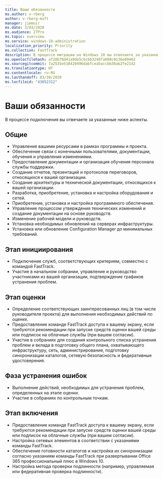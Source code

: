 ```yaml
---
title: Ваши обязанности
ms.author: v-rberg
author: v-rberg-msft
manager: jimmuir
ms.date: 3/03/2020
ms.audience: ITPro
ms.topic: overview
ms.service: windows-10-administration
localization_priority: Priority
ms.collection: FastTrack
description: В процессе миграции на Windows 10 вы отвечаете за указанные ниже аспекты.
ms.openlocfilehash: a728b78d41a9de5c6cbb3248fa988c0136e89402
ms.sourcegitcommit: 7a2535e510420496dabfcea5accbb36ab2fe21d2
ms.translationtype: HT
ms.contentlocale: ru-RU
ms.lasthandoff: 03/30/2020
ms.locfileid: "43052312"
---
```

# <a name="your-responsibilities"></a>Ваши обязанности

В процессе подключения вы отвечаете за указанные ниже аспекты.

## <a name="general"></a>Общие

- Управление вашими ресурсами в рамках программы и проекта.
- Обеспечение связи с конечными пользователями, документации, обучения и управления изменениями.
- Предоставление документации и организация обучения персонала службы поддержки.
- Создание отчетов, презентаций и протоколов переговоров, относящихся к вашей организации.
- Создание архитектуры и технической документации, относящихся к вашей организации.
- Разработка, приобретение, установка и настройка оборудования и сетей.
- Приобретение, установка и настройка программного обеспечения.
- Управление процессом утверждения технических изменений и создание документации на основе руководств.
- Изменение рабочей модели и руководств.
- Установка необходимых обновлений на серверах инфраструктуры.
- Установка или обновление Configuration Manager до минимальных требований.

## <a name="initiate-phase"></a>Этап инициирования

- Подключение служб, соответствующих критериям, совместно с командой FastTrack.
- Участие в начальном собрании, управление и руководство участниками из вашей организации, подтверждение графиков устранения проблем.

## <a name="assess-phase"></a>Этап оценки

- Определение соответствующих заинтересованных лиц (в том числе руководителя проекта) для выполнения необходимых действий по оценке.
- Предоставление команде FastTrack доступа к вашему экрану, если требуются рекомендации при запуске средств оценки вашей среды или подписок на облачные службы (при вашем согласии).
- Участие в собраниях для создания контрольного списка устранения проблем и вклада в подготовку общего плана, охватывающего инфраструктуру, сеть, администрирование, подготовку синхронизации каталогов, сетевую безопасность и федеративные удостоверения.

## <a name="remediate-phase"></a>Фаза устранения ошибок

- Выполнение действий, необходимых для устранения проблем, определенных на этапе оценки.
- Участие в собраниях по контрольным точкам.

## <a name="enable-phase"></a>Этап включения

- Предоставление команде FastTrack доступа к вашему экрану, если требуются рекомендации при запуске средств оценки вашей среды или подписок на облачные службы (при вашем согласии).
- Настройка сетевых элементов в соответствии с указаниями команды FastTrack.
- Обеспечение готовности каталогов и настройка их синхронизации согласно указаниям команды FastTrack при развертывании Office 365 профессиональный плюс в Windows 10.
- Настройка метода проверки подлинности (например, управляемая или федеративная проверка подлинности).

